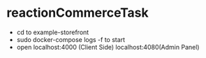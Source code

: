 # reactionCommerceTask

- cd to example-storefront
- sudo docker-compose logs -f to start 
- open localhost:4000 (Client Side) localhost:4080(Admin Panel)
